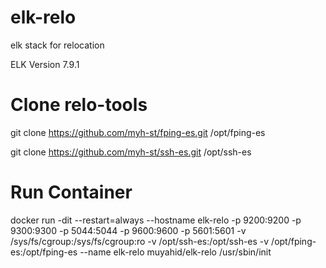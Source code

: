 # elk-relo
elk stack for relocation

ELK Version 7.9.1

# Clone relo-tools
git clone https://github.com/myh-st/fping-es.git /opt/fping-es

git clone https://github.com/myh-st/ssh-es.git /opt/ssh-es

# Run Container
docker run -dit --restart=always --hostname elk-relo -p 9200:9200 -p 9300:9300 -p 5044:5044 -p 9600:9600 -p 5601:5601 -v /sys/fs/cgroup:/sys/fs/cgroup:ro -v /opt/ssh-es:/opt/ssh-es -v /opt/fping-es:/opt/fping-es  --name elk-relo muyahid/elk-relo /usr/sbin/init
